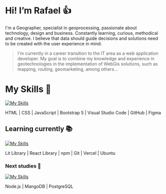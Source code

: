 # Hi! I’m Rafael :thumbsup:

I'm a Geographer, specialist in geoprocessing, passionate about technology, design and business. Constantly learning, curious, methodical and creative. I believe that data should guide decisions and solutions need to be created with the user experience in mind.

> I'm currently in a career transition to the IT area as a web application developer. My goal is to combine my knowledge and experience in geotechnologies in the implementation of WebGis solutions, such as mapping, routing, geomarketing, among others...

# My Skills :wrench:
[![My Skills](https://skillicons.dev/icons?i=html,css,js,bootstrap,vscode,github,figma)](https://skillicons.dev)

HTML | CSS | JavaScript | Bootstrap 5 | Visual Studio Code | GitHub | Figma

##  Learning currently :books:
[![My Skills](https://skillicons.dev/icons?i=lit,react,npm,git,vercel,ubuntu)](https://skillicons.dev)

Lit Library | React Library | npm | Git | Vercel | Ubuntu

### Next studies :telescope:
[![My Skills](https://skillicons.dev/icons?i=nodejs,mongodb,postgres)](https://skillicons.dev)

Node.js | MangoDB | PostgreSQL
